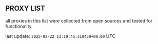 ## PROXY LIST

all proxies in this list were collected from open sources and tested for functionality

last update: `2025-02-22 13:19:45.318450+00:00` UTC